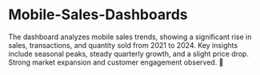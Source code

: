 # Mobile-Sales-Dashboards
The dashboard analyzes mobile sales trends, showing a significant rise in sales, transactions, and quantity sold from 2021 to 2024. Key insights include seasonal peaks, steady quarterly growth, and a slight price drop. Strong market expansion and customer engagement observed. 🚀
